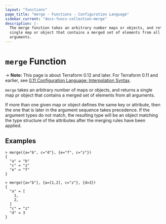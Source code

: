 ```yaml
---
layout: "functions"
page_title: "merge - Functions - Configuration Language"
sidebar_current: "docs-funcs-collection-merge"
description: |-
  The merge function takes an arbitrary number maps or objects, and returns a
  single map or object that contains a merged set of elements from all
  arguments.
---
```


# `merge` Function

-> **Note:** This page is about Terraform 0.12 and later. For Terraform 0.11 and
earlier, see
[0.11 Configuration Language: Interpolation Syntax](../../configuration-0-11/interpolation.html).

`merge` takes an arbitrary number of maps or objects, and returns a single map
pr object that contains a merged set of elements from all arguments. 

If more than one given map or object defines the same key or attribute, then
the one that is later in the argument sequence takes precedence. If the
argument types do not match, the resulting type will be an object matching the
type structure of the attributes after the merging rules have been applied.

## Examples

```
> merge({a="b", c="d"}, {e="f", c="z"})
{
  "a" = "b"
  "c" = "z"
  "e" = "f"
}
```

```
> merge({a="b"}, {a=[1,2], c="z"}, {d=3})
{
  "a" = [
    1,
    2,
  ]
  "c" = "z"
  "d" = 3
}
```
